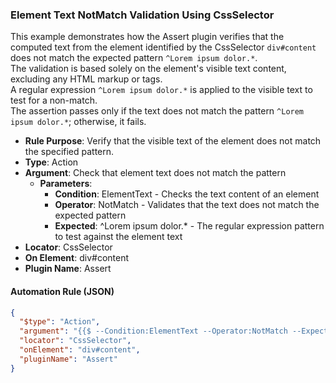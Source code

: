 ### Element Text NotMatch Validation Using CssSelector

This example demonstrates how the Assert plugin verifies that the computed text from the element identified by the CssSelector `div#content` does not match the expected pattern `^Lorem ipsum dolor.*`.  
The validation is based solely on the element's visible text content, excluding any HTML markup or tags.  
A regular expression `^Lorem ipsum dolor.*` is applied to the visible text to test for a non-match.  
The assertion passes only if the text does not match the pattern `^Lorem ipsum dolor.*`; otherwise, it fails.

- **Rule Purpose**: Verify that the visible text of the element does not match the specified pattern.  
- **Type**: Action  
- **Argument**: Check that element text does not match the pattern  
  - **Parameters**:  
    - **Condition**: ElementText - Checks the text content of an element  
    - **Operator**: NotMatch - Validates that the text does not match the expected pattern  
    - **Expected**: ^Lorem ipsum dolor.* - The regular expression pattern to test against the element text  
- **Locator**: CssSelector  
- **On Element**: div#content  
- **Plugin Name**: Assert  

#### Automation Rule (JSON)

```json
{
  "$type": "Action",
  "argument": "{{$ --Condition:ElementText --Operator:NotMatch --Expected:^Lorem ipsum dolor.*}}",
  "locator": "CssSelector",
  "onElement": "div#content",
  "pluginName": "Assert"
}
```
